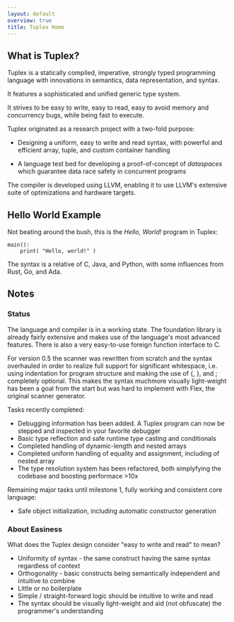 ```yaml
---
layout: default
overview: true
title: Tuplex Home
---
```

What is Tuplex?
---------------

Tuplex is a statically compiled, imperative, strongly typed programming language with innovations in semantics, data representation, and syntax.

It features a sophisticated and unified generic type system.

It strives to be easy to write, easy to read, easy to avoid memory and concurrency bugs, while being fast to execute.

Tuplex originated as a research project with a two-fold purpose:

* Designing a uniform, easy to write and read syntax, with powerful and efficient array, tuple, and custom container handling

* A language test bed for developing a proof-of-concept of <em>dataspaces</em> which guarantee data race safety in concurrent programs

The compiler is developed using LLVM, enabling it to use LLVM's extensive suite of optimizations and hardware targets.


Hello World Example
-------------------

Not beating around the bush, this is the <em>Hello, World!</em> program in Tuplex:

    main():
        print( "Hello, world!" )

The syntax is a relative of C, Java, and Python, with some influences from Rust, Go, and Ada.


Notes
-----

### Status

The language and compiler is in a working state. The foundation library is already fairly extensive and makes use of the language's most advanced features. There is also a very easy-to-use foreign function interface to C.

For version 0.5 the scanner was rewritten from scratch and the syntax overhauled in order to realize full support for significant whitespace, i.e. using indentation for program structure and making the use of {, }, and ; completely optional. This makes the syntax muchmore visually light-weight has been a goal from the start but was hard to implement with Flex, the original scanner generator.

Tasks recently completed:

- Debugging information has been added. A Tuplex program can now be stepped and inspected in your favorite debugger
- Basic type reflection and safe runtime type casting and conditionals
- Completed handling of dynamic-length and nested arrays
- Completed uniform handling of equality and assignment, including of nested array
- The type resolution system has been refactored, both simplyfying the codebase and boosting performace >10x

Remaining major tasks until milestone 1, fully working and consistent core language:

- Safe object initialization, including automatic constructor generation


### About Easiness

What does the Tuplex design consider "easy to write and read" to mean?
<ul>
  <li>
    Uniformity of syntax - the same construct having the same syntax regardless of context
  </li>
  <li>
    Orthogonality - basic constructs being semantically independent and intuitive to combine
  </li>
  <li>
    Little or no boilerplate
  </li>
  <li>
    Simple / straight-forward logic should be intuitive to write and read
  </li>
  <li>
    The syntax should be visually light-weight and aid (not obfuscate) the programmer's understanding
  </li>
</ul>
